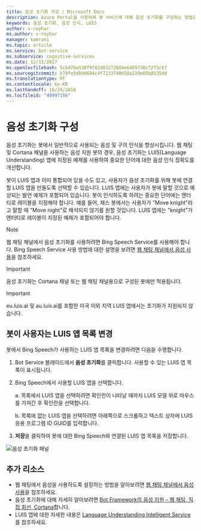 ```yaml
---
title: 음성 초기화 구성 | Microsoft Docs
description: Azure Portal을 사용하여 봇 서비스에 대해 음성 초기화를 구성하는 방법을 알아봅니다.
keywords: 음성 초기화, 음성 인식, LUIS
author: v-royhar
ms.author: v-royhar
manager: kamrani
ms.topic: article
ms.service: bot-service
ms.subservice: cognitive-services
ms.date: 12/13/2017
ms.openlocfilehash: 5cb47be530f9f82d83272684e6405730c72f3cb7
ms.sourcegitcommit: b78fe3d8dd604c4f7233740658a229e85b8535dd
ms.translationtype: HT
ms.contentlocale: ko-KR
ms.lasthandoff: 10/24/2018
ms.locfileid: "49997156"
---
```

# <a name="configure-speech-priming"></a>음성 초기화 구성

음성 초기화는 봇에서 일반적으로 사용되는 음성 및 구의 인식을 향상시킵니다. 웹 채팅 및 Cortana 채널을 사용하는 음성 지원 봇의 경우, 음성 초기화는 LUIS(Language Understanding) 앱에 지정된 예제를 사용하여 중요한 단어에 대한 음성 인식 정확도를 개선합니다.

봇이 LUIS 앱과 이미 통합되어 있을 수도 있고, 사용자가 음성 초기화를 위해 봇에 연결할 LUIS 앱을 만들도록 선택할 수 있습니다. LUIS 앱에는 사용자가 봇에 말할 것으로 예상되는 발언 예제가 포함되어 있습니다. 봇이 인식하도록 하려는 중요한 단어에는 엔터티로 레이블을 지정해야 합니다. 예를 들어, 체스 봇에서는 사용자가 "Move knight"라고 말할 때 "Move night"로 해석되지 않기를 원할 것입니다. LUIS 앱에는 "knight"가 엔터티로 레이블이 지정된 예제가 포함되어야 합니다.

> [!NOTE]
> 웹 채팅 채널에서 음성 초기화를 사용하려면 Bing Speech Service를 사용해야 합니다. Bing Speech Service 사용 방법에 대한 설명을 보려면 [웹 채팅 채널에서 음성 사용](~/bot-service-channel-connect-webchat-speech.md)을 참조하세요.

> [!IMPORTANT]
> 음성 초기화는 Cortana 채널 또는 웹 채팅 채널용으로 구성된 봇에만 적용됩니다.

> [!IMPORTANT]
> eu.luis.ai 및 au.luis.ai를 포함한 미국 이외 지역 LUIS 앱에서는 초기화가 지원되지 않습니다.

## <a name="change-the-list-of-luis-apps-your-bot-uses"></a>봇이 사용자는 LUIS 앱 목록 변경

봇에서 Bing Speech가 사용하는 LUIS 앱 목록을 변경하려면 다음을 수행합니다.

1. Bot Service 블레이드에서 **음성 초기화**를 클릭합니다. 사용할 수 있는 LUIS 앱 목록이 표시됩니다.
2. Bing Speech에서 사용할 LUIS 앱을 선택합니다.
 
    a. 목록에서 LUIS 앱을 선택하려면 확인란이 나타날 때까지 LUIS 모델 위로 마우스를 가져간 후 확인란을 선택합니다.
     
    b. 목록에 없는 LUIS 앱을 선택하려면 아래쪽으로 스크롤하고 텍스트 상자에 LUIS 응용 프로그램 ID GUID를 입력합니다.
     
3. **저장**을 클릭하여 봇에 대한 Bing Speech와 연결된 LUIS 앱 목록을 저장합니다.

![음성 초기화 패널](~/media/bot-service-manage-speech-priming/speech-priming.png)

## <a name="additional-resources"></a>추가 리소스

- 웹 채팅에서 음성을 사용하도록 설정하는 방법을 알아보려면 [웹 채팅 채널에서 음성 사용](~/bot-service-channel-connect-webchat-speech.md)을 참조하세요.
- 음성 초기화에 대해 자세히 알아보려면 [Bot Framework의 음성 지원 – 웹 채팅, 직접 회선, Cortana](https://blog.botframework.com/2017/06/26/Speech-To-Text/)합니다.
- LUIS 앱에 대한 자세한 내용은 [Language Understanding Intelligent Service](https://www.luis.ai)를 참조하세요.
